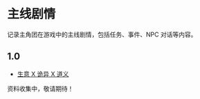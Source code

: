 # 主线剧情

记录主角团在游戏中的主线剧情，包括任务、事件、NPC 对话等内容。
## 1.0
- [生意 X 诡异 X 道义](/main-line/1.0/Business_x_Strangeness_x_Justness.md)

资料收集中，敬请期待！